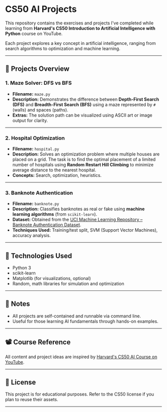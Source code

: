 # CS50 AI Projects

This repository contains the exercises and projects I've completed while learning from **Harvard's CS50 Introduction to Artificial Intelligence with Python** course on YouTube.

Each project explores a key concept in artificial intelligence, ranging from search algorithms to optimization and machine learning.

---

## 📁 Projects Overview

### 1. **Maze Solver: DFS vs BFS**
- **Filename:** `maze.py`
- **Description:** Demonstrates the difference between **Depth-First Search (DFS)** and **Breadth-First Search (BFS)** using a maze represented by `#` (walls) and spaces (paths).
- **Extras:** The solution path can be visualized using ASCII art or image output for clarity.

---

### 2. **Hospital Optimization**
- **Filename:** `hospital.py`
- **Description:** Solves an optimization problem where multiple houses are placed on a grid. The task is to find the optimal placement of a limited number of hospitals using **Random Restart Hill Climbing** to minimize average distance to the nearest hospital.
- **Concepts:** Search, optimization, heuristics.

---

### 3. **Banknote Authentication**
- **Filename:** `banknote.py`
- **Description:** Classifies banknotes as real or fake using **machine learning algorithms** (from `scikit-learn`).
- **Dataset:** Obtained from the [UCI Machine Learning Repository – Banknote Authentication Dataset](https://archive.ics.uci.edu/ml/datasets/banknote+authentication).
- **Techniques Used:** Training/test split, SVM (Support Vector Machines), accuracy analysis.

---

## 🧠 Technologies Used

- Python 3
- scikit-learn
- Matplotlib (for visualizations, optional)
- Random, math libraries for simulation and optimization

---

## 📌 Notes

- All projects are self-contained and runnable via command line.
- Useful for those learning AI fundamentals through hands-on examples.

---

## 📽️ Course Reference

All content and project ideas are inspired by [Harvard's CS50 AI Course on YouTube](https://cs50.harvard.edu/ai/).

---

## 📜 License

This project is for educational purposes. Refer to the CS50 license if you plan to reuse their assets.

---
